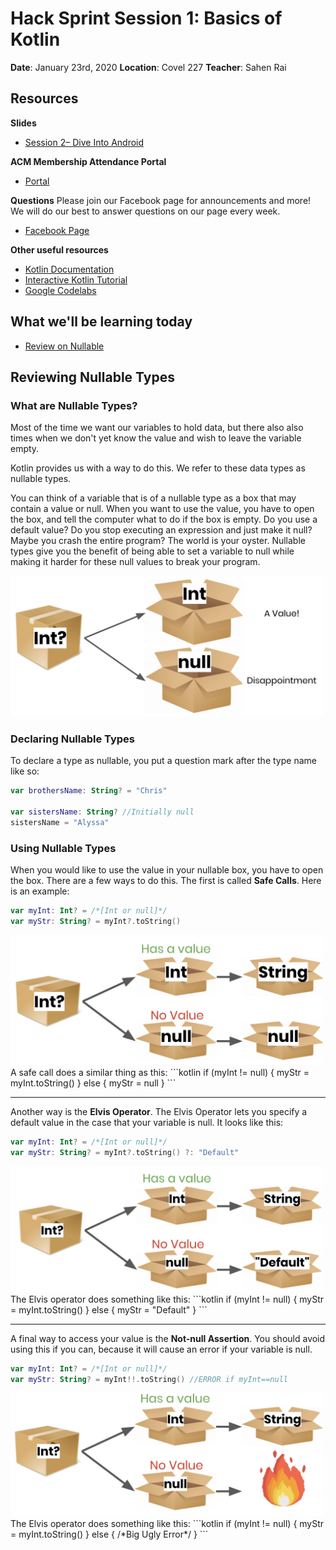 # Hack Sprint Session 1: Basics of Kotlin
**Date**: January 23rd, 2020
**Location**: Covel 227
**Teacher**: Sahen Rai

## Resources
**Slides**
* [Session 2– Dive Into Android](https://docs.google.com/presentation/d/1pJqlSMJtpLAcprp3cPzGIiNfDhnxWn6_O8LMmpBiNgE/edit?usp=sharing)

**ACM Membership Attendance Portal**
* [Portal](http://members.uclaacm.com/login)

**Questions**
Please join our Facebook page for announcements and more! We will do our best to answer questions on our page every week. 
* [Facebook Page](https://www.facebook.com/groups/1399200097134287)

**Other useful resources**
* [Kotlin Documentation](https://kotlinlang.org/docs/reference/)
* [Interactive Kotlin Tutorial](https://blog.jetbrains.com/blog/2019/12/05/jetbrains-academy-kotlin/)
* [Google Codelabs](https://codelabs.developers.google.com/codelabs/kotlin-android-training-welcome/index.html#1)

## What we'll be learning today
- [Review on Nullable](#nullable-types)

## Reviewing Nullable Types
### What are Nullable Types?
Most of the time we want our variables to hold data, but there also also times when we don't yet know the value and wish to leave the variable empty.

Kotlin provides us with a way to do this. We refer to these data types as nullable types.

You can think of a variable that is of a nullable type as a box that may contain a value or null.  When you want to use the value, you have to open the box, and tell the computer what to do if the box is empty. Do you use a default value? Do you stop executing an expression and just make it null? Maybe you crash the entire program? The world is your oyster. Nullable types give you the benefit of being able to set a variable to null while making it harder for these null values to break your program.

<img src="images/boxes.png" width=500>

### Declaring Nullable Types
To declare a type as nullable, you put a question mark after the type name like so:
```kotlin
var brothersName: String? = "Chris"

var sistersName: String? //Initially null
sistersName = "Alyssa"
```

### Using Nullable Types
When you would like to use the value in your nullable box, you have to open the box.  There are a few ways to do this. The first is called **Safe Calls**.  Here is an example:
```kotlin
var myInt: Int? = /*[Int or null]*/
var myStr: String? = myInt?.toString()
```
<img src="images/SafeCall.png" width=500>
A safe call does a similar thing as this:
```kotlin
if (myInt != null) {
  myStr = myInt.toString()
}
else {
  myStr = null
}
```

---

Another way is the **Elvis Operator**.  The Elvis Operator lets you specify a default value in the case that your variable is null. It looks like this:
```kotlin
var myInt: Int? = /*[Int or null]*/
var myStr: String? = myInt?.toString() ?: "Default"
```
<img src="images/Elvis.png" width=500>
The Elvis operator does something like this:
```kotlin
if (myInt != null) {
  myStr = myInt.toString()
}
else {
  myStr = "Default"
}
```

---

A final way to access your value is the **Not-null Assertion**.  You should avoid using this if you can, because it will cause an error if your variable is null.
```kotlin
var myInt: Int? = /*[Int or null]*/
var myStr: String? = myInt!!.toString() //ERROR if myInt==null
```
<img src="images/Assert.png" width=500>
The Elvis operator does something like this:
```kotlin
if (myInt != null) {
  myStr = myInt.toString()
}
else {
  /*Big Ugly Error*/
}
```
